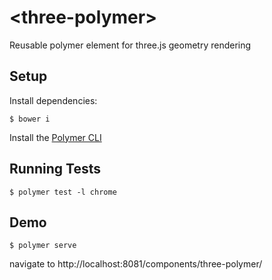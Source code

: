 # \<three-polymer\>
Reusable polymer element for three.js geometry rendering

## Setup
Install dependencies:
```
$ bower i
```
Install the [Polymer CLI](https://www.npmjs.com/package/polymer-cli)

## Running Tests
```
$ polymer test -l chrome
```

## Demo
```
$ polymer serve
```
navigate to http://localhost:8081/components/three-polymer/